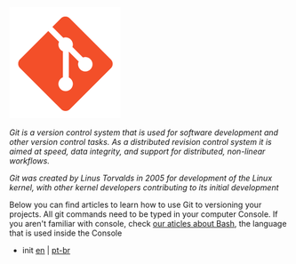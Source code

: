 ![git](icon.png)

*Git is a version control system that is used for software development and other version control tasks. As a distributed revision control system it is aimed at speed, data integrity, and support for distributed, non-linear workflows.*

*Git was created by Linus Torvalds in 2005 for development of the Linux kernel, with other kernel developers contributing to its initial development*

Below you can find articles to learn how to use Git to versioning your projects. All git commands need to be typed in your computer Console. If you aren't familiar with console, check [our aticles about Bash](https://github.com/knowledge-club/bash), the language that is used inside the Console

- init [en](content/en/init.md) | [pt-br](content/pt-br/init.md)
